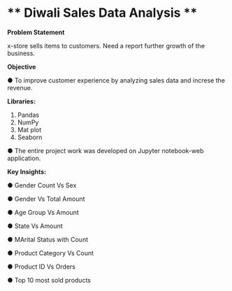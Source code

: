 # ** Diwali Sales Data Analysis **

**Problem Statement**

x-store sells items to customers. Need a report further growth of the business.

**Objective**

●	To improve customer experience by analyzing sales data and increse the revenue.


**Libraries:**

1. Pandas
2. NumPy
3. Mat plot
4. Seaborn

● The entire project work was developed on Jupyter notebook-web application.

**Key Insights:**

●	Gender Count Vs Sex

●	Gender Vs Total Amount

●	Age Group Vs Amount

●	State Vs Amount

●	MArital Status with Count

●	Product Category Vs Count

●	Product ID Vs Orders

●	Top 10 most sold products

